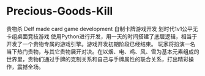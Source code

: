 # Precious-Goods-Kill
贵物杀
Delf made card game development 
自制卡牌游戏开发
划时代1v1公平无卡组桌面竞技游戏
使用Python进行开发，用一天的时间搭建了底层逻辑，相当于开发了一个贵物专属的游戏引擎。游戏开发初期阶段已经结束。
玩家将扮演一名当下热门贵物，与其它贵物展开对决。在以烟、电、鸡、风、雪为基本元素组成的世界里，贵物们通过手牌的克制关系和自己与手牌属性的联合关系，打出精彩操作，震撼全场。

